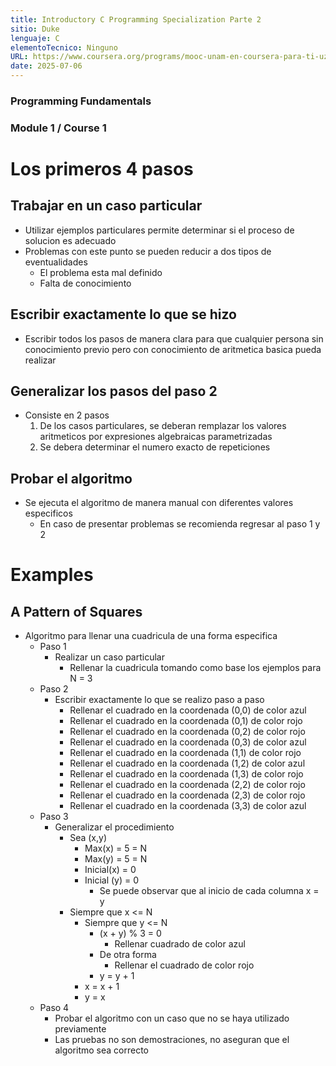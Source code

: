 ```yaml
---
title: Introductory C Programming Specialization Parte 2
sitio: Duke
lenguaje: C
elementoTecnico: Ninguno
URL: https://www.coursera.org/programs/mooc-unam-en-coursera-para-ti-uzeau/specializations/c-programming
date: 2025-07-06
---
```

### Programming Fundamentals

### Module 1 / Course 1

<!--end_excerpt-->

# Los primeros 4 pasos
## Trabajar en un caso particular
- Utilizar ejemplos particulares permite determinar si el proceso de solucion es adecuado
- Problemas con este punto se pueden reducir a dos tipos de eventualidades
    - El problema esta mal definido
    - Falta de conocimiento

## Escribir exactamente lo que se hizo
- Escribir todos los pasos de manera clara para que cualquier persona sin conocimiento previo pero con conocimiento de aritmetica basica pueda realizar

## Generalizar los pasos del paso 2
- Consiste en 2 pasos
    1. De los casos particulares, se deberan remplazar los valores aritmeticos por expresiones algebraicas parametrizadas
    2. Se debera determinar el numero exacto de repeticiones  

## Probar el algoritmo
- Se ejecuta el algoritmo de manera manual con diferentes valores especificos
    - En caso de presentar problemas se recomienda regresar al paso 1 y 2

# Examples
## A Pattern of Squares
- Algoritmo para llenar una cuadricula de una forma especifica
    - Paso 1
        - Realizar un caso particular
            - Rellenar la cuadricula tomando como base los ejemplos para N = 3
    - Paso 2
        - Escribir exactamente lo que se realizo paso a paso
            - Rellenar el cuadrado en la coordenada (0,0) de color azul
            - Rellenar el cuadrado en la coordenada (0,1) de color rojo
            - Rellenar el cuadrado en la coordenada (0,2) de color rojo
            - Rellenar el cuadrado en la coordenada (0,3) de color azul
            - Rellenar el cuadrado en la coordenada (1,1) de color rojo
            - Rellenar el cuadrado en la coordenada (1,2) de color azul
            - Rellenar el cuadrado en la coordenada (1,3) de color rojo
            - Rellenar el cuadrado en la coordenada (2,2) de color rojo
            - Rellenar el cuadrado en la coordenada (2,3) de color rojo
            - Rellenar el cuadrado en la coordenada (3,3) de color azul
    - Paso 3
        - Generalizar el procedimiento
            - Sea (x,y)
                - Max(x) = 5 = N
                - Max(y) = 5 = N
                - Inicial(x) = 0
                - Inicial (y) = 0
                    - Se puede observar que al inicio de cada columna x = y
            - Siempre que x <= N
                - Siempre que y <= N
                    - (x + y) % 3 = 0
                        - Rellenar cuadrado de color azul
                    - De otra forma 
                        - Rellenar el cuadrado de color rojo
                    - y = y + 1
                - x = x + 1
                - y = x
    - Paso 4
        - Probar el algoritmo con un caso que no se haya utilizado previamente
        - Las pruebas no son demostraciones, no aseguran que el algoritmo sea correcto